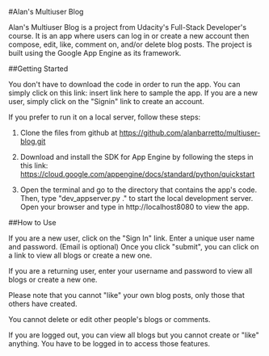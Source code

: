#Alan's Multiuser Blog

Alan's Multiuser Blog is a project from Udacity's Full-Stack Developer's course.  It is an app where users can log in or create a new account then compose, edit, like, comment on, and/or delete blog posts. The project is built using the Google App Engine as its framework.  

##Getting Started

You don't have to download the code in order to run the app.  You can simply click on this link:  insert link here to sample the app.  If you are a new user, simply click on the "Signin" link to create an account.

If you prefer to run it on a local server, follow these steps:

1. Clone the files from github at https://github.com/alanbarretto/multiuser-blog.git

2. Download and install the SDK for App Engine by following the steps in this link: https://cloud.google.com/appengine/docs/standard/python/quickstart

3. Open the terminal and go to the directory that contains the app's code. Then, type "dev_appserver.py ." to start the local development server.  Open your browser and type in http://localhost8080 to view the app. 

##How to Use

If you are a new user, click on the "Sign In" link.  Enter a unique user name and password.  (Email is optional) Once you click "submit", you can click on a link to view all blogs or create a new one. 

If you are a returning user, enter your username and password to view all blogs or create a new one.

Please note that you cannot "like" your own blog posts, only those that others have created.  

You cannot delete or edit other people's blogs or comments.  

If you are logged out, you can view all blogs but you cannot create or "like" anything.  You have to be logged in to access those features.



